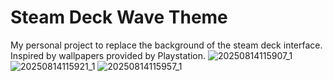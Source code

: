 # Steam Deck Wave Theme
My personal project to replace the background of the steam deck interface. Inspired by wallpapers provided by Playstation.
![20250814115907_1](https://github.com/user-attachments/assets/dfd3efce-8328-4d6a-ade0-942dc24bfb80)
![20250814115921_1](https://github.com/user-attachments/assets/aaeca996-e785-4669-8841-08e702baa2cf)
![20250814115957_1](https://github.com/user-attachments/assets/d1243b39-b489-49af-ba12-6d475a38d237)
